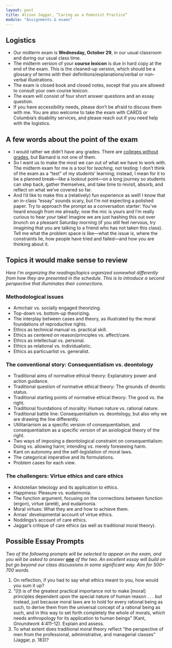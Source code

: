 ```yaml
---
layout: post
title: Alison Jaggar, “Caring as a Feminist Practice”
module: "Assignments & exams"
---
```


## Logistics

- Our midterm exam is **Wednesday, October 29**, in our usual classroom and during our usual class time.
- The midterm version of your **course lexicon** is due in hard copy at the end of the exam. This is the cleaned-up version, which should be a glossary of terms with their definitions/explanations/verbal or non-verbal illustrations.
- The exam is closed book and closed notes, except that you are allowed to consult your own course lexicon.
- The exam will consist of four short answer questions and an essay question.
- If you have accessibility needs, please don’t be afraid to discuss them with me. You are also welcome to take the exam with CARDS or Columbia’s disability services, and please reach out if you need help with the logistics.

## A few words about the point of the exam

- I would rather we didn’t have any grades. There are [colleges without grades](https://gradingforgrowth.com/p/a-college-that-has-never-had-grades), but Barnard is not one of them.
- So I want us to make the most we can out of what we have to work with. The midterm exam for me is a tool for *teaching*, not testing: I don’t think of the exam as a “test” of my students’ learning; instead, I mean for it to be a planned break—like a lookout point—on a long journey so students can step back, gather themselves, and take time to revisit, absorb, and reflect on what we’ve covered so far.
- And I’d like to make this a (relatively) fun experience as well! I know that an in-class “essay” sounds scary, but I’m not expecting a polished paper. Try to approach the prompt as a conversation starter: You’ve heard enough from me already; now the mic is yours and I’m really curious to hear *your* take! Imagine we are just hashing this out over brunch on a pleasant Saturday morning (if you still feel nervous, try imagining that you are talking to a friend who has not taken this class). Tell me what the problem space is like—what the issue is, where the constraints lie, how people have tried and failed—and how you are thinking about it.

## Topics it would make sense to review

*Here I’m organizing the readings/topics organized somewhat differently from how they are presented in the schedule. This is to introduce a second perspective that illuminates their connections.* 

### Methodological issues

- Armchair vs. socially engaged theorizing.
- Top-down vs. bottom-up theorizing.
- The interplay between cases and theory, as illustrated by the moral foundations of reproductive rights.
- Ethics as technical manual vs. practical skill.
- Ethics as centered on reason/principles vs. affect/care.
- Ethics as intellectual vs. personal.
- Ethics as relational vs. individualistic.
- Ethics as particuarlist vs. generalist.

### The conventional story: Consequentialism vs. deontology

- Traditional aims of normative ethical theory: Explanatory power and action guidance.
- Traditional question of normative ethical theory: The grounds of deontic status.
- Traditional starting points of normative ethical theory: The good vs. the right.
- Traditional foundations of morality: Human nature vs. rational nature.
- Traditional battle line: Consequentialism vs. deontology, but also why we are drawing the line differently.
- Utilitarianism as a specific version of consequentialism, and consequentialism as a specific version of an axiological theory of the right.
- Two ways of imposing a deontological constraint on consequentialism: Doing vs. allowing harm; intending vs. merely foreseeing harm.
- Kant on autonomy and the self-legislation of moral laws.
- The categorical imperative and its formulations.
- Problem cases for each view.

### The challengers: Virtue ethics and care ethics

- Aristotelian teleology and its application to ethics.
- Happiness: Pleasure vs. eudaimonia.
- The function argument, focusing on the connections between function (ergon), virtue (aretê), and eudaimonia.
- Moral virtues: What they are and how to achieve them.
- Annas’ developmental account of virtue ethics.
- Noddings’s account of care ethics.
- Jaggar’s critique of care ethics (as well as traditional moral theory).

## Possible Essay Prompts

*Two of the following prompts will be selected to appear on the exam, and you will be asked to answer <u><strong>one</strong></u> of the two. An excellent essay will build on but go beyond our class discussions in some significant way. Aim for 500–700 words.*

1. On reflection, if you had to say what ethics meant to you, how would you sum it up?
2. “[I]t is of the greatest practical importance not to make [moral] principles dependent upon the special nature of human reason . . . but instead, just because moral laws are to hold for every rational being as such, to derive them from the universal concept of a rational being as such, and in this way to set forth completely the whole of morals, which needs anthropology for its application to human beings” (Kant, *Groundwork* 4:411–12). Explain and assess.
3. To what extent does traditional moral theory reflect “the perspective of men from the professional, administrative, and managerial classes” (Jaggar, p. 183)?
